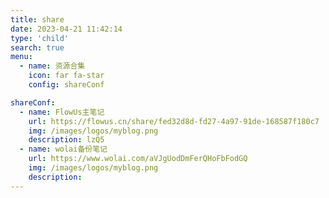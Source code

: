```yaml
---
title: share
date: 2023-04-21 11:42:14
type: 'child'
search: true
menu:
  - name: 资源合集
    icon: far fa-star
    config: shareConf

shareConf:
  - name: FlowUs主笔记
    url: https://flowus.cn/share/fed32d8d-fd27-4a97-91de-168587f180c7
    img: /images/logos/myblog.png
    description: lzQ5
  - name: wolai备份笔记
    url: https://www.wolai.com/aVJgUodDmFerQHoFbFodGQ
    img: /images/logos/myblog.png
    description: 
---
```






